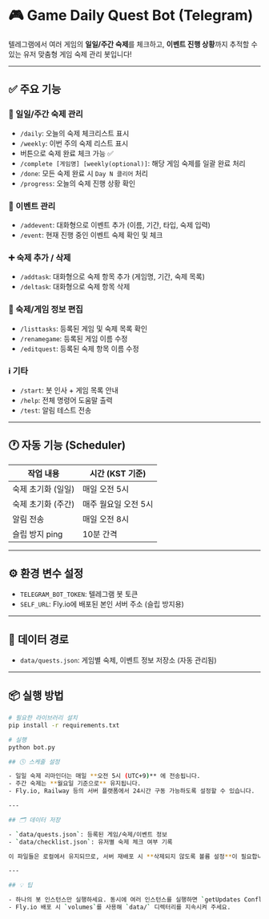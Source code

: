 
# 🎮 Game Daily Quest Bot (Telegram)

텔레그램에서 여러 게임의 **일일/주간 숙제**를 체크하고, **이벤트 진행 상황**까지 추적할 수 있는 유저 맞춤형 게임 숙제 관리 봇입니다!

---

## ✅ 주요 기능

### 📅 일일/주간 숙제 관리
- `/daily`: 오늘의 숙제 체크리스트 표시
- `/weekly`: 이번 주의 숙제 리스트 표시
- 버튼으로 숙제 완료 체크 가능 ✅
- `/complete [게임명] [weekly(optional)]`: 해당 게임 숙제를 일괄 완료 처리
- `/done`: 모든 숙제 완료 시 `Day N 클리어` 처리
- `/progress`: 오늘의 숙제 진행 상황 확인

### 🎉 이벤트 관리
- `/addevent`: 대화형으로 이벤트 추가 (이름, 기간, 타입, 숙제 입력)
- `/event`: 현재 진행 중인 이벤트 숙제 확인 및 체크

### ➕ 숙제 추가 / 삭제
- `/addtask`: 대화형으로 숙제 항목 추가 (게임명, 기간, 숙제 목록)
- `/deltask`: 대화형으로 숙제 항목 삭제

### 📝 숙제/게임 정보 편집
- `/listtasks`: 등록된 게임 및 숙제 목록 확인
- `/renamegame`: 등록된 게임 이름 수정
- `/editquest`: 등록된 숙제 항목 이름 수정

### ℹ️ 기타
- `/start`: 봇 인사 + 게임 목록 안내
- `/help`: 전체 명령어 도움말 출력
- `/test`: 알림 테스트 전송

---

## 🕐 자동 기능 (Scheduler)

| 작업 내용           | 시간 (KST 기준)       |
|--------------------|------------------------|
| 숙제 초기화 (일일) | 매일 오전 5시         |
| 숙제 초기화 (주간) | 매주 월요일 오전 5시  |
| 알림 전송          | 매일 오전 8시         |
| 슬립 방지 ping     | 10분 간격              |

---

## ⚙️ 환경 변수 설정

- `TELEGRAM_BOT_TOKEN`: 텔레그램 봇 토큰
- `SELF_URL`: Fly.io에 배포된 본인 서버 주소 (슬립 방지용)

---

## 💾 데이터 경로

- `data/quests.json`: 게임별 숙제, 이벤트 정보 저장소 (자동 관리됨)

---

## 📦 실행 방법

```bash
# 필요한 라이브러리 설치
pip install -r requirements.txt

# 실행
python bot.py

## 🕓 스케줄 설정

- 일일 숙제 리마인더는 매일 **오전 5시 (UTC+9)** 에 전송됩니다.
- 주간 숙제는 **월요일 기준으로** 유지됩니다.
- Fly.io, Railway 등의 서버 플랫폼에서 24시간 구동 가능하도록 설정할 수 있습니다.

---

## 🗂 데이터 저장

- `data/quests.json`: 등록된 게임/숙제/이벤트 정보
- `data/checklist.json`: 유저별 숙제 체크 여부 기록

이 파일들은 로컬에서 유지되므로, 서버 재배포 시 **삭제되지 않도록 볼륨 설정**이 필요합니다.

---

## 💡 팁

- 하나의 봇 인스턴스만 실행하세요. 동시에 여러 인스턴스를 실행하면 `getUpdates Conflict` 오류가 발생합니다.
- Fly.io 배포 시 `volumes`를 사용해 `data/` 디렉터리를 지속시켜 주세요.
